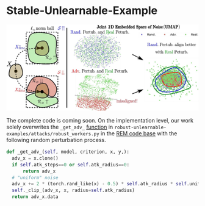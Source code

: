 # Stable-Unlearnable-Example

![SEM-framework](./SEM-framework.jpg)

The complete code is coming soon. On the implementation level, our work solely overwrites the `_get_adv_` [function](https://github.com/fshp971/robust-unlearnable-examples/blob/main/attacks/robust_workers.py) in `robust-unlearnable-examples/attacks/robust_workers.py` in the [REM code base](https://github.com/fshp971/robust-unlearnable-examples) with the following random perturbation process. 

```python
def _get_adv_(self, model, criterion, x, y,):
  adv_x = x.clone()
  if self.atk_steps==0 or self.atk_radius==0:
      return adv_x
  # "uniform" noise
  adv_x += 2 * (torch.rand_like(x) - 0.5) * self.atk_radius * self.uniform_scale
  self._clip_(adv_x, x, radius=self.atk_radius)
  return adv_x.data
```
